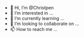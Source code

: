 - 👋 Hi, I’m @Christpen
- 👀 I’m interested in ...
- 🌱 I’m currently learning ...
- 💞️ I’m looking to collaborate on ...
- 📫 How to reach me ...

<!---
Christpen/Christpen is a ✨ special ✨ repository because its `README.md` (this file) appears on your GitHub profile.
You can click the Preview link to take a look at your changes.
--->
